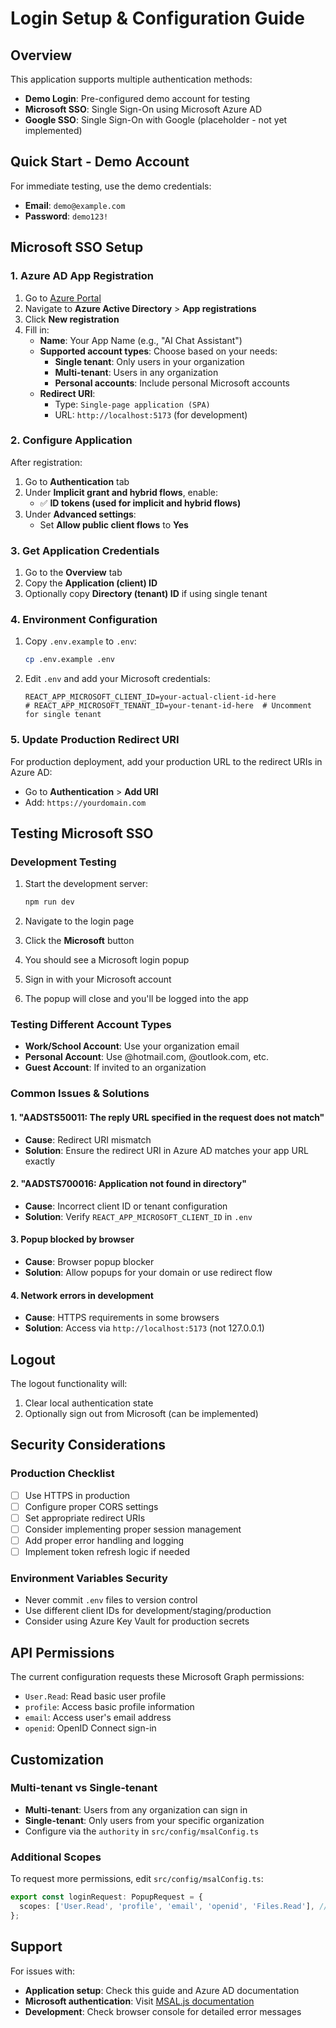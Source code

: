 # Login Setup & Configuration Guide

## Overview
This application supports multiple authentication methods:
- **Demo Login**: Pre-configured demo account for testing
- **Microsoft SSO**: Single Sign-On using Microsoft Azure AD
- **Google SSO**: Single Sign-On with Google (placeholder - not yet implemented)

## Quick Start - Demo Account
For immediate testing, use the demo credentials:
- **Email**: `demo@example.com`
- **Password**: `demo123!`

## Microsoft SSO Setup

### 1. Azure AD App Registration
1. Go to [Azure Portal](https://portal.azure.com)
2. Navigate to **Azure Active Directory** > **App registrations**
3. Click **New registration**
4. Fill in:
   - **Name**: Your App Name (e.g., "AI Chat Assistant")
   - **Supported account types**: Choose based on your needs:
     - **Single tenant**: Only users in your organization
     - **Multi-tenant**: Users in any organization
     - **Personal accounts**: Include personal Microsoft accounts
   - **Redirect URI**: 
     - Type: `Single-page application (SPA)`
     - URL: `http://localhost:5173` (for development)

### 2. Configure Application
After registration:
1. Go to **Authentication** tab
2. Under **Implicit grant and hybrid flows**, enable:
   - ✅ **ID tokens (used for implicit and hybrid flows)**
3. Under **Advanced settings**:
   - Set **Allow public client flows** to **Yes**

### 3. Get Application Credentials
1. Go to the **Overview** tab
2. Copy the **Application (client) ID**
3. Optionally copy **Directory (tenant) ID** if using single tenant

### 4. Environment Configuration
1. Copy `.env.example` to `.env`:
   ```bash
   cp .env.example .env
   ```

2. Edit `.env` and add your Microsoft credentials:
   ```env
   REACT_APP_MICROSOFT_CLIENT_ID=your-actual-client-id-here
   # REACT_APP_MICROSOFT_TENANT_ID=your-tenant-id-here  # Uncomment for single tenant
   ```

### 5. Update Production Redirect URI
For production deployment, add your production URL to the redirect URIs in Azure AD:
- Go to **Authentication** > **Add URI**
- Add: `https://yourdomain.com`

## Testing Microsoft SSO

### Development Testing
1. Start the development server:
   ```bash
   npm run dev
   ```

2. Navigate to the login page
3. Click the **Microsoft** button
4. You should see a Microsoft login popup
5. Sign in with your Microsoft account
6. The popup will close and you'll be logged into the app

### Testing Different Account Types
- **Work/School Account**: Use your organization email
- **Personal Account**: Use @hotmail.com, @outlook.com, etc.
- **Guest Account**: If invited to an organization

### Common Issues & Solutions

#### 1. "AADSTS50011: The reply URL specified in the request does not match"
- **Cause**: Redirect URI mismatch
- **Solution**: Ensure the redirect URI in Azure AD matches your app URL exactly

#### 2. "AADSTS700016: Application not found in directory"
- **Cause**: Incorrect client ID or tenant configuration
- **Solution**: Verify `REACT_APP_MICROSOFT_CLIENT_ID` in `.env`

#### 3. Popup blocked by browser
- **Cause**: Browser popup blocker
- **Solution**: Allow popups for your domain or use redirect flow

#### 4. Network errors in development
- **Cause**: HTTPS requirements in some browsers
- **Solution**: Access via `http://localhost:5173` (not 127.0.0.1)

## Logout
The logout functionality will:
1. Clear local authentication state
2. Optionally sign out from Microsoft (can be implemented)

## Security Considerations

### Production Checklist
- [ ] Use HTTPS in production
- [ ] Configure proper CORS settings
- [ ] Set appropriate redirect URIs
- [ ] Consider implementing proper session management
- [ ] Add proper error handling and logging
- [ ] Implement token refresh logic if needed

### Environment Variables Security
- Never commit `.env` files to version control
- Use different client IDs for development/staging/production
- Consider using Azure Key Vault for production secrets

## API Permissions
The current configuration requests these Microsoft Graph permissions:
- `User.Read`: Read basic user profile
- `profile`: Access basic profile information
- `email`: Access user's email address
- `openid`: OpenID Connect sign-in

## Customization

### Multi-tenant vs Single-tenant
- **Multi-tenant**: Users from any organization can sign in
- **Single-tenant**: Only users from your specific organization
- Configure via the `authority` in `src/config/msalConfig.ts`

### Additional Scopes
To request more permissions, edit `src/config/msalConfig.ts`:
```typescript
export const loginRequest: PopupRequest = {
  scopes: ['User.Read', 'profile', 'email', 'openid', 'Files.Read'], // Add more scopes
};
```

## Support
For issues with:
- **Application setup**: Check this guide and Azure AD documentation
- **Microsoft authentication**: Visit [MSAL.js documentation](https://docs.microsoft.com/azure/active-directory/develop/msal-js-initializing-client-applications)
- **Development**: Check browser console for detailed error messages